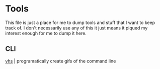 # Tools

This file is just a place for me to dump tools and stuff that I want to keep track of. I don't necessarily use any of this it just means it piqued my interest enough for me to dump it here.

## CLI

[vhs](https://github.com/charmbracelet/vhs) | programatically create gifs of the command line
